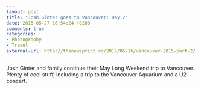 ```yaml
---
layout: post
title: "Josh Ginter goes to Vancouver: Day 2"
date: 2015-05-27 16:54:24 +0200
comments: true
categories: 
- Photography
- Travel
external-url: http://thenewsprint.co/2015/05/26/vancouver-2015-part-2/
---
```


Josh Ginter and family continue their May Long Weekend trip to Vancouver. Plenty of cool stuff, including a trip to the Vancouver Aquarium and a U2 concert.
